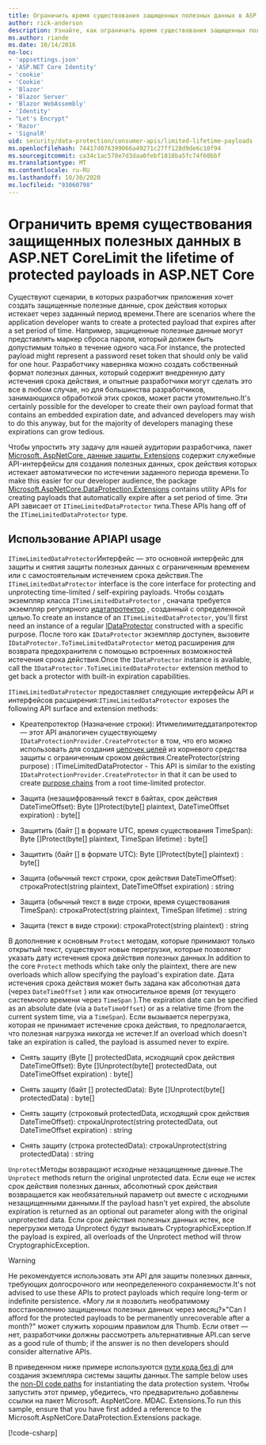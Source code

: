 ```yaml
---
title: Ограничить время существования защищенных полезных данных в ASP.NET Core
author: rick-anderson
description: Узнайте, как ограничить время существования защищенных полезных данных с помощью ASP.NET Core API-интерфейсов защиты данных.
ms.author: riande
ms.date: 10/14/2016
no-loc:
- 'appsettings.json'
- 'ASP.NET Core Identity'
- 'cookie'
- 'Cookie'
- 'Blazor'
- 'Blazor Server'
- 'Blazor WebAssembly'
- 'Identity'
- "Let's Encrypt"
- 'Razor'
- 'SignalR'
uid: security/data-protection/consumer-apis/limited-lifetime-payloads
ms.openlocfilehash: 74417d076399066a49271c27ff128d9de6c10f94
ms.sourcegitcommit: ca34c1ac578e7d3daa0febf1810ba5fc74f60bbf
ms.translationtype: MT
ms.contentlocale: ru-RU
ms.lasthandoff: 10/30/2020
ms.locfileid: "93060798"
---
```

# <a name="limit-the-lifetime-of-protected-payloads-in-aspnet-core"></a><span data-ttu-id="fb9eb-103">Ограничить время существования защищенных полезных данных в ASP.NET Core</span><span class="sxs-lookup"><span data-stu-id="fb9eb-103">Limit the lifetime of protected payloads in ASP.NET Core</span></span>

<span data-ttu-id="fb9eb-104">Существуют сценарии, в которых разработчик приложения хочет создать защищенные полезные данные, срок действия которых истекает через заданный период времени.</span><span class="sxs-lookup"><span data-stu-id="fb9eb-104">There are scenarios where the application developer wants to create a protected payload that expires after a set period of time.</span></span> <span data-ttu-id="fb9eb-105">Например, защищенные полезные данные могут представлять маркер сброса пароля, который должен быть допустимым только в течение одного часа.</span><span class="sxs-lookup"><span data-stu-id="fb9eb-105">For instance, the protected payload might represent a password reset token that should only be valid for one hour.</span></span> <span data-ttu-id="fb9eb-106">Разработчику наверняка можно создать собственный формат полезных данных, который содержит внедренную дату истечения срока действия, и опытные разработчики могут сделать это все в любом случае, но для большинства разработчиков, занимающихся обработкой этих сроков, может расти утомительно.</span><span class="sxs-lookup"><span data-stu-id="fb9eb-106">It's certainly possible for the developer to create their own payload format that contains an embedded expiration date, and advanced developers may wish to do this anyway, but for the majority of developers managing these expirations can grow tedious.</span></span>

<span data-ttu-id="fb9eb-107">Чтобы упростить эту задачу для нашей аудитории разработчика, пакет [Microsoft. AspNetCore. данные защиты. Extensions](https://www.nuget.org/packages/Microsoft.AspNetCore.DataProtection.Extensions/) содержит служебные API-интерфейсы для создания полезных данных, срок действия которых истекает автоматически по истечении заданного периода времени.</span><span class="sxs-lookup"><span data-stu-id="fb9eb-107">To make this easier for our developer audience, the package [Microsoft.AspNetCore.DataProtection.Extensions](https://www.nuget.org/packages/Microsoft.AspNetCore.DataProtection.Extensions/) contains utility APIs for creating payloads that automatically expire after a set period of time.</span></span> <span data-ttu-id="fb9eb-108">Эти API зависает от `ITimeLimitedDataProtector` типа.</span><span class="sxs-lookup"><span data-stu-id="fb9eb-108">These APIs hang off of the `ITimeLimitedDataProtector` type.</span></span>

## <a name="api-usage"></a><span data-ttu-id="fb9eb-109">Использование API</span><span class="sxs-lookup"><span data-stu-id="fb9eb-109">API usage</span></span>

<span data-ttu-id="fb9eb-110">`ITimeLimitedDataProtector`Интерфейс — это основной интерфейс для защиты и снятия защиты полезных данных с ограниченным временем или с самостоятельным истечением срока действия.</span><span class="sxs-lookup"><span data-stu-id="fb9eb-110">The `ITimeLimitedDataProtector` interface is the core interface for protecting and unprotecting time-limited / self-expiring payloads.</span></span> <span data-ttu-id="fb9eb-111">Чтобы создать экземпляр класса `ITimeLimitedDataProtector` , сначала требуется экземпляр регулярного [идатапротектор](xref:security/data-protection/consumer-apis/overview) , созданный с определенной целью.</span><span class="sxs-lookup"><span data-stu-id="fb9eb-111">To create an instance of an `ITimeLimitedDataProtector`, you'll first need an instance of a regular [IDataProtector](xref:security/data-protection/consumer-apis/overview) constructed with a specific purpose.</span></span> <span data-ttu-id="fb9eb-112">После того как `IDataProtector` экземпляр доступен, вызовите `IDataProtector.ToTimeLimitedDataProtector` метод расширения для возврата предохранителя с помощью встроенных возможностей истечения срока действия.</span><span class="sxs-lookup"><span data-stu-id="fb9eb-112">Once the `IDataProtector` instance is available, call the `IDataProtector.ToTimeLimitedDataProtector` extension method to get back a protector with built-in expiration capabilities.</span></span>

<span data-ttu-id="fb9eb-113">`ITimeLimitedDataProtector` предоставляет следующие интерфейсы API и интерфейсов расширения:</span><span class="sxs-lookup"><span data-stu-id="fb9eb-113">`ITimeLimitedDataProtector` exposes the following API surface and extension methods:</span></span>

* <span data-ttu-id="fb9eb-114">Креатепротектор (Назначение строки): Итимелимитеддатапротектор — этот API аналогичен существующему `IDataProtectionProvider.CreateProtector` в том, что его можно использовать для создания [цепочек целей](xref:security/data-protection/consumer-apis/purpose-strings) из корневого средства защиты с ограниченным сроком действия.</span><span class="sxs-lookup"><span data-stu-id="fb9eb-114">CreateProtector(string purpose) : ITimeLimitedDataProtector - This API is similar to the existing `IDataProtectionProvider.CreateProtector` in that it can be used to create [purpose chains](xref:security/data-protection/consumer-apis/purpose-strings) from a root time-limited protector.</span></span>

* <span data-ttu-id="fb9eb-115">Защита (незашифрованный текст в байтах, срок действия DateTimeOffset): Byte []</span><span class="sxs-lookup"><span data-stu-id="fb9eb-115">Protect(byte[] plaintext, DateTimeOffset expiration) : byte[]</span></span>

* <span data-ttu-id="fb9eb-116">Защитить (байт [] в формате UTC, время существования TimeSpan): Byte []</span><span class="sxs-lookup"><span data-stu-id="fb9eb-116">Protect(byte[] plaintext, TimeSpan lifetime) : byte[]</span></span>

* <span data-ttu-id="fb9eb-117">Защитить (байт [] в формате UTC): Byte []</span><span class="sxs-lookup"><span data-stu-id="fb9eb-117">Protect(byte[] plaintext) : byte[]</span></span>

* <span data-ttu-id="fb9eb-118">Защита (обычный текст строки, срок действия DateTimeOffset): строка</span><span class="sxs-lookup"><span data-stu-id="fb9eb-118">Protect(string plaintext, DateTimeOffset expiration) : string</span></span>

* <span data-ttu-id="fb9eb-119">Защита (обычный текст в виде строки, время существования TimeSpan): строка</span><span class="sxs-lookup"><span data-stu-id="fb9eb-119">Protect(string plaintext, TimeSpan lifetime) : string</span></span>

* <span data-ttu-id="fb9eb-120">Защита (текст в виде строки): строка</span><span class="sxs-lookup"><span data-stu-id="fb9eb-120">Protect(string plaintext) : string</span></span>

<span data-ttu-id="fb9eb-121">В дополнение к основным `Protect` методам, которые принимают только открытый текст, существуют новые перегрузки, которые позволяют указать дату истечения срока действия полезных данных.</span><span class="sxs-lookup"><span data-stu-id="fb9eb-121">In addition to the core `Protect` methods which take only the plaintext, there are new overloads which allow specifying the payload's expiration date.</span></span> <span data-ttu-id="fb9eb-122">Дата истечения срока действия может быть задана как абсолютная дата (через `DateTimeOffset` ) или как относительное время (от текущего системного времени через `TimeSpan` ).</span><span class="sxs-lookup"><span data-stu-id="fb9eb-122">The expiration date can be specified as an absolute date (via a `DateTimeOffset`) or as a relative time (from the current system time, via a `TimeSpan`).</span></span> <span data-ttu-id="fb9eb-123">Если вызывается перегрузка, которая не принимает истечение срока действия, то предполагается, что полезная нагрузка никогда не истечет.</span><span class="sxs-lookup"><span data-stu-id="fb9eb-123">If an overload which doesn't take an expiration is called, the payload is assumed never to expire.</span></span>

* <span data-ttu-id="fb9eb-124">Снять защиту (Byte [] protectedData, исходящий срок действия DateTimeOffset): Byte []</span><span class="sxs-lookup"><span data-stu-id="fb9eb-124">Unprotect(byte[] protectedData, out DateTimeOffset expiration) : byte[]</span></span>

* <span data-ttu-id="fb9eb-125">Снять защиту (байт [] protectedData): Byte []</span><span class="sxs-lookup"><span data-stu-id="fb9eb-125">Unprotect(byte[] protectedData) : byte[]</span></span>

* <span data-ttu-id="fb9eb-126">Снять защиту (строковый protectedData, исходящий срок действия DateTimeOffset): строка</span><span class="sxs-lookup"><span data-stu-id="fb9eb-126">Unprotect(string protectedData, out DateTimeOffset expiration) : string</span></span>

* <span data-ttu-id="fb9eb-127">Снять защиту (строка protectedData): строка</span><span class="sxs-lookup"><span data-stu-id="fb9eb-127">Unprotect(string protectedData) : string</span></span>

<span data-ttu-id="fb9eb-128">`Unprotect`Методы возвращают исходные незащищенные данные.</span><span class="sxs-lookup"><span data-stu-id="fb9eb-128">The `Unprotect` methods return the original unprotected data.</span></span> <span data-ttu-id="fb9eb-129">Если еще не истек срок действия полезных данных, абсолютный срок действия возвращается как необязательный параметр out вместе с исходными незащищенными данными.</span><span class="sxs-lookup"><span data-stu-id="fb9eb-129">If the payload hasn't yet expired, the absolute expiration is returned as an optional out parameter along with the original unprotected data.</span></span> <span data-ttu-id="fb9eb-130">Если срок действия полезных данных истек, все перегрузки метода Unprotect будут вызывать CryptographicException.</span><span class="sxs-lookup"><span data-stu-id="fb9eb-130">If the payload is expired, all overloads of the Unprotect method will throw CryptographicException.</span></span>

>[!WARNING]
> <span data-ttu-id="fb9eb-131">Не рекомендуется использовать эти API для защиты полезных данных, требующих долгосрочного или неопределенного сохраняемости.</span><span class="sxs-lookup"><span data-stu-id="fb9eb-131">It's not advised to use these APIs to protect payloads which require long-term or indefinite persistence.</span></span> <span data-ttu-id="fb9eb-132">«Могу ли я позволить необратимому восстановлению защищенных полезных данных через месяц?»</span><span class="sxs-lookup"><span data-stu-id="fb9eb-132">"Can I afford for the protected payloads to be permanently unrecoverable after a month?"</span></span> <span data-ttu-id="fb9eb-133">может служить хорошим правилом для Thumb. Если ответ — нет, разработчики должны рассмотреть альтернативные API.</span><span class="sxs-lookup"><span data-stu-id="fb9eb-133">can serve as a good rule of thumb; if the answer is no then developers should consider alternative APIs.</span></span>

<span data-ttu-id="fb9eb-134">В приведенном ниже примере используются [пути кода без di](xref:security/data-protection/configuration/non-di-scenarios) для создания экземпляра системы защиты данных.</span><span class="sxs-lookup"><span data-stu-id="fb9eb-134">The sample below uses the [non-DI code paths](xref:security/data-protection/configuration/non-di-scenarios) for instantiating the data protection system.</span></span> <span data-ttu-id="fb9eb-135">Чтобы запустить этот пример, убедитесь, что предварительно добавлены ссылки на пакет Microsoft. AspNetCore. MDAC. Extensions.</span><span class="sxs-lookup"><span data-stu-id="fb9eb-135">To run this sample, ensure that you have first added a reference to the Microsoft.AspNetCore.DataProtection.Extensions package.</span></span>

[!code-csharp[](limited-lifetime-payloads/samples/limitedlifetimepayloads.cs)]
